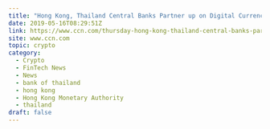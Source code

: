 ```yaml
---
title: "Hong Kong, Thailand Central Banks Partner up on Digital Currency Initiative"
date: 2019-05-16T08:29:51Z
link: https://www.ccn.com/thursday-hong-kong-thailand-central-banks-partner-digital-currency?utm_medium=RSS&utm_source=hune
site: www.ccn.com
topic: crypto
category:
  - Crypto
  - FinTech News
  - News
  - bank of thailand
  - hong kong
  - Hong Kong Monetary Authority
  - thailand
draft: false
---
```

